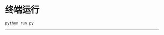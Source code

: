 # 终端运行

```shell
python run.py
```
*******************************************************************************************************************************************